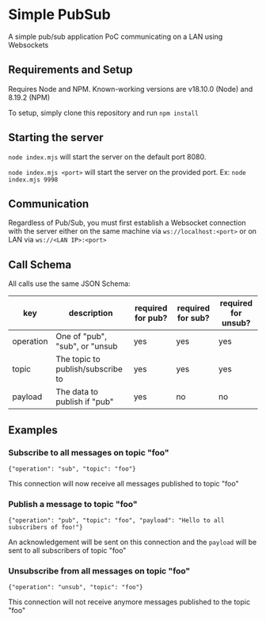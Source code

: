 Simple PubSub
=============

A simple pub/sub application PoC communicating on a LAN using Websockets

## Requirements and Setup

Requires Node and NPM. Known-working versions are v18.10.0 (Node) and 8.19.2 (NPM)

To setup, simply clone this repository and run `npm install`

## Starting the server

`node index.mjs` will start the server on the default port 8080.

`node index.mjs <port>` will start the server on the provided port. Ex: `node index.mjs 9998`

## Communication

Regardless of Pub/Sub, you must first establish a Websocket connection with the server either on the same machine via `ws://localhost:<port>` or on LAN via `ws://<LAN IP>:<port>`

## Call Schema

All calls use the same JSON Schema:

| key | description | required for pub? | required for sub? | required for unsub? |
| --- | --- | --- | --- | --- |
| operation | One of "pub", "sub", or "unsub | yes | yes | yes |
| topic | The topic to publish/subscribe to | yes | yes | yes |
| payload | The data to publish if "pub" | yes | no | no |

## Examples

### Subscribe to all messages on topic "foo"
```{"operation": "sub", "topic": "foo"}```

This connection will now receive all messages published to topic "foo"

### Publish a message to topic "foo"
```{"operation": "pub", "topic": "foo", "payload": "Hello to all subscribers of foo!"}```

An acknowledgement will be sent on this connection and the `payload` will be sent to all subscribers of topic "foo"

### Unsubscribe from all messages on topic "foo"
```{"operation": "unsub", "topic": "foo"}```

This connection will not receive anymore messages published to the topic "foo"


